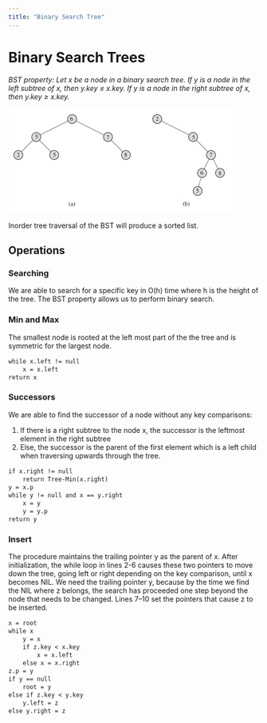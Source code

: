 ```yaml
---
title: "Binary Search Tree"
---
```

# Binary Search Trees
_BST property: Let x be a node in a binary search tree. If y is a node in the left subtree of x, then y.key $\le$ x.key. If y is a node in the right subtree of x, then y.key $\ge$ x.key._

![Pasted image 20220712154949](Pics/Pasted%20image%2020220712154949.png)

Inorder tree traversal of the BST will produce a sorted list.

## Operations
### Searching
We are able to search for a specific key in O(h) time where h is the height of the tree. The BST property allows us to perform binary search.

### Min and Max
The smallest node is rooted at the left most part of the the tree and is symmetric for the largest node.
```
while x.left != null
	x = x.left
return x
```
### Successors
We are able to find the successor of a node without any key comparisons:
1. If there is a right subtree to the node x, the successor is the leftmost element in the right subtree
2. Else, the successor is the parent of the first element which is a left child when traversing upwards through the tree.

```
if x.right != null
	return Tree-Min(x.right)
y = x.p
while y != null and x == y.right
	x = y
	y = y.p
return y
```
### Insert
The procedure maintains the trailing pointer y as the parent of x. After initialization, the while loop in lines 2-6 causes these two pointers to move down the tree, going left or right depending on the key comparison, until x becomes NIL.  We need the trailing pointer y, because by the time we find the NIL where z belongs, the search has proceeded one step beyond the node that needs to be changed. Lines 7–10 set the pointers that cause z to be inserted.
```
x = root
while x
	y = x
	if z.key < x.key
		x = x.left
	else x = x.right
z.p = y
if y == null
	root = y
else if z.key < y.key
	y.left = z
else y.right = z
```

